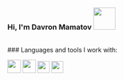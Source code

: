 ### Hi, I'm Davron Mamatov <img src="https://media.giphy.com/media/hvRJCLFzcasrR4ia7z/giphy.gif" width="50px"/>
<br/>
### Languages and tools I work with:

<code><img src="https://www.freeiconspng.com/thumbs/html5-icon/html5-icon-4.png" width="30px"/></code>
<code><img src="https://icon-library.com/images/css-icon-png/css-icon-png-8.jpg" width="30px"/></code>
<code><img src="https://iconape.com/wp-content/png_logo_vector/node-sass.png" width="27px"/></code>
<code><img src="https://w7.pngwing.com/pngs/1006/374/png-transparent-web-development-node-js-socket-io-javascript-network-socket-modernization-miscellaneous-logo-web-application-thumbnail.png" width="27px"/></code>
